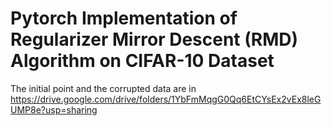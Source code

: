 # Pytorch Implementation of Regularizer Mirror Descent (RMD) Algorithm on CIFAR-10 Dataset

The initial point and the corrupted data are in https://drive.google.com/drive/folders/1YbFmMqgG0Qq6EtCYsEx2vEx8leGUMP8e?usp=sharing
